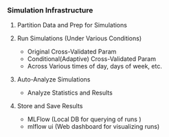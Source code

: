 ### Simulation Infrastructure

1. Partition Data and Prep for Simulations

2. Run Simulations (Under Various Conditions)
    - Original Cross-Validated Param
    - Conditional(Adaptive) Cross-Validated Param
    - Across Various times of day, days of week, etc.

3. Auto-Analyze Simulations
    - Analyze Statistics and Results

4. Store and Save Results 
    - MLFlow (Local DB for querying of runs )
    - mlflow ui (Web dashboard for visualizing runs)
